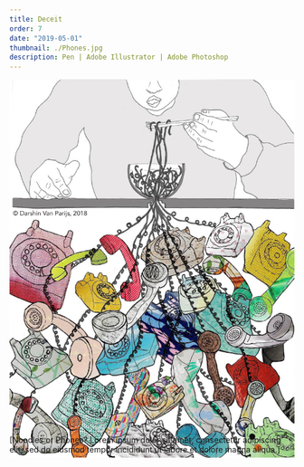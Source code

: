 ```yaml
---
title: Deceit
order: 7
date: "2019-05-01"
thumbnail: ./Phones.jpg
description: Pen | Adobe Illustrator | Adobe Photoshop
---
```


<div class="kg-width-full">

![Phones](./Phones.jpg)

</div>

<div class="kg-width-full">
<p style="margin-top: -6vw">
[Noodles or Phones? Lorem ipsum dolor sit amet, consectetur adipiscing elit, sed do eiusmod tempor incididunt ut labore et dolore magna aliqua.]
</p>
</div>
